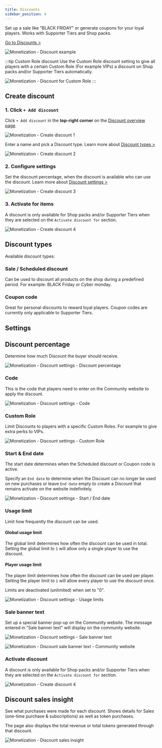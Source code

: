 ```yaml
---
title: Discounts
sidebar_position: 4
---
```


Set up a sale like "BLACK FRIDAY" or generate coupons for your loyal players. Works with Supporter Tiers and Shop packs.

[Go to Discounts >](https://dash.gameserverapp.com/monetization/discounts)


![Monetization - Discount example](/img/dashboard/monetization/discount/discount_example.jpg)

:::tip Custom Role discount
Use the Custom Role discount setting to give all players with a certain Custom Role (For example VIPs) a discount on Shop packs and/or Supporter Tiers automatically.

![Monetization - Discount for Custom Role](/img/dashboard/monetization/discount/custom_role_discount.jpg)
:::

## Create discount

### 1. Click `+ Add discount`
Click `+ Add discount` in the __top-right corner__ on the [Discount overview page](https://dash.gameserverapp.com/monetization/discounts).


![Monetization - Create discount 1](/img/dashboard/monetization/discount/create_discount_1.jpg)

Enter a name and pick a Discount type. Learn more about [Discount types >](#discount-types)

![Monetization - Create discount 2](/img/dashboard/monetization/discount/create_discount_2.jpg)


### 2. Configure settings
Set the discount percentage, when the discount is available who can use the discount.
Learn more about [Discount settings >](/dashboard/monetization/discounts#settings)

![Monetization - Create discount 3](/img/dashboard/monetization/discount/create_discount_3.jpg)

### 3. Activate for items
A discount is only available for Shop packs and/or Supporter Tiers when they are selected on the `Activate discount for` section.

![Monetization - Create discount 4](/img/dashboard/monetization/discount/create_discount_4.jpg)

## Discount types
Available discount types:

### Sale / Scheduled discount
Can be used to discount all products on the shop during a predefined period. For example: BLACK Friday or Cyber monday.

### Coupon code
Great for personal discounts to reward loyal players. Coupon codes are currently only applicable to Supporter Tiers.


## Settings

## Discount percentage
Determine how much Discount the buyer should receive.

![Monetization - Discount settings - Discount percentage](/img/dashboard/monetization/discount/settings_discount_percentage.jpg)

### Code
This is the code that players need to enter on the Community website to apply the discount.

![Monetization - Discount settings - Code](/img/dashboard/monetization/discount/settings_code.jpg)

### Custom Role
Limit Discounts to players with a specific Custom Roles. For example to give extra perks to VIPs.

![Monetization - Discount settings - Custom Role](/img/dashboard/monetization/discount/settings_custom_role.jpg)

### Start & End date
The start date determines when the Scheduled discount or Coupon code is active.

Specify an `End date` to determine when the Discount can no longer be used on new purchases or leave `End date` empty to create a Discount that remains activate on the website indefinitely.

![Monetization - Discount settings - Start / End date](/img/dashboard/monetization/discount/settings_start_end_date.jpg)

### Usage limit
Limit how frequently the discount can be used.

#### Global usage limit
The global limit determines how often the discount can be used in total. Setting the global limit to `1` will allow only a single player to use the discount.

#### Player usage limit
The player limit determines how often the discount can be used per player. Setting the player limit to `1` will allow every player to use the discount once.

Limits are deactivated (unlimited) when set to "0".

![Monetization - Discount settings - Usage limits](/img/dashboard/monetization/discount/settings_usage_limits.jpg)

### Sale banner text
Set up a special banner pop-up on the Community website. The message entered in "Sale banner text" will display on the community website.


![Monetization - Discount settings - Sale banner text](/img/dashboard/monetization/discount/settings_sale_banner_text.jpg)

![Monetization - Discount sale banner text - Community website](/img/dashboard/monetization/discount/sale_banner_text_community_website.jpg)

### Activate discount
A discount is only available for Shop packs and/or Supporter Tiers when they are selected on the `Activate discount for` section.

![Monetization - Create discount 4](/img/dashboard/monetization/discount/create_discount_4.jpg)

## Discount sales insight
See what purchases were made for each discount. Shows details for Sales (one-time purchase & subscriptions) as well as token purchases.

The page also displays the total revenue or total tokens generated through that discount.

![Monetization - Discount sales insight](/img/dashboard/monetization/discount/discount_sales.jpg)

